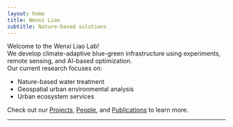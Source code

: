 ```yaml
---
layout: home
title: Wenxi Liao
subtitle: Nature-based solutions
---
```


Welcome to the Wenxi Liao Lab!  
We develop climate-adaptive blue-green infrastructure using experiments, remote sensing, and AI-based optimization.  
Our current research focuses on:
- Nature-based water treatment
- Geospatial urban environmental analysis 
- Urban ecosystem services

Check out our [Projects](/projects/), [People](/people/), and [Publications](/publications/) to learn more.

---

